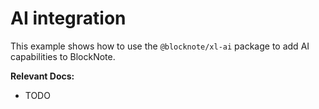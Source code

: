 # AI integration

This example shows how to use the `@blocknote/xl-ai` package to add AI capabilities to BlockNote.

**Relevant Docs:**

- TODO
